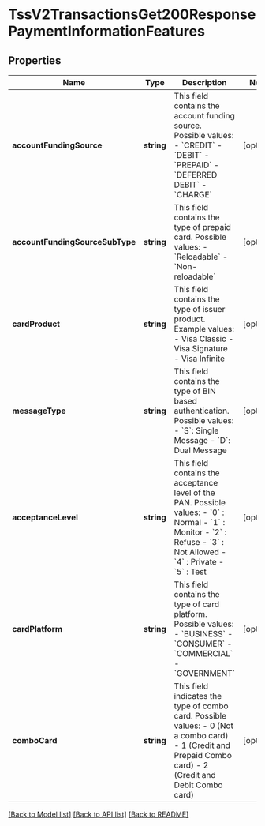# TssV2TransactionsGet200ResponsePaymentInformationFeatures

## Properties
Name | Type | Description | Notes
------------ | ------------- | ------------- | -------------
**accountFundingSource** | **string** | This field contains the account funding source. Possible values:   - &#x60;CREDIT&#x60;   - &#x60;DEBIT&#x60;   - &#x60;PREPAID&#x60;   - &#x60;DEFERRED DEBIT&#x60;   - &#x60;CHARGE&#x60; | [optional] 
**accountFundingSourceSubType** | **string** | This field contains the type of prepaid card. Possible values:   - &#x60;Reloadable&#x60;   - &#x60;Non-reloadable&#x60; | [optional] 
**cardProduct** | **string** | This field contains the type of issuer product. Example values:   - Visa Classic   - Visa Signature   - Visa Infinite | [optional] 
**messageType** | **string** | This field contains the type of BIN based authentication. Possible values:   - &#x60;S&#x60;: Single Message   - &#x60;D&#x60;: Dual Message | [optional] 
**acceptanceLevel** | **string** | This field contains the acceptance level of the PAN. Possible values:   - &#x60;0&#x60; : Normal   - &#x60;1&#x60; : Monitor   - &#x60;2&#x60; : Refuse   - &#x60;3&#x60; : Not Allowed   - &#x60;4&#x60; : Private   - &#x60;5&#x60; : Test | [optional] 
**cardPlatform** | **string** | This field contains the type of card platform. Possible values:   - &#x60;BUSINESS&#x60;   - &#x60;CONSUMER&#x60;   - &#x60;COMMERCIAL&#x60;   - &#x60;GOVERNMENT&#x60; | [optional] 
**comboCard** | **string** | This field indicates the type of combo card. Possible values:   - 0 (Not a combo card)   - 1 (Credit and Prepaid Combo card)   - 2 (Credit and Debit Combo card) | [optional] 

[[Back to Model list]](../README.md#documentation-for-models) [[Back to API list]](../README.md#documentation-for-api-endpoints) [[Back to README]](../README.md)


